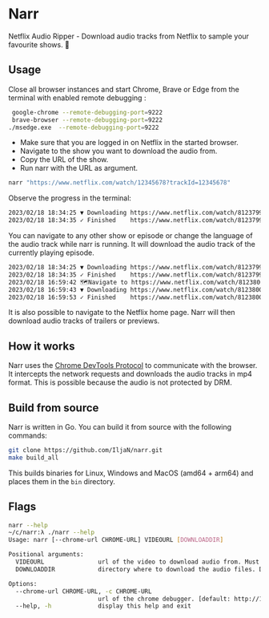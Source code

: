 # Narr
Netflix Audio Ripper - Download audio tracks from Netflix to sample your favourite shows. :musical_note:

## Usage

Close all browser instances and start Chrome, Brave or Edge from the terminal with enabled remote debugging :
```bash
 google-chrome --remote-debugging-port=9222
 brave-browser --remote-debugging-port=9222
./msedge.exe  --remote-debugging-port=9222
```

- Make sure that you are logged in on Netflix in the started browser.
- Navigate to the show you want to download the audio from.
- Copy the URL of the show.
- Run narr with the URL as argument.

```bash
narr "https://www.netflix.com/watch/12345678?trackId=12345678"
```

Observe the progress in the terminal:

```bash
2023/02/18 18:34:25 ▼ Downloading https://www.netflix.com/watch/81237996?trackId=14170056  ⟾  /home/looper/81237996-14170056-4037200794235010051
2023/02/18 18:34:35 ✓ Finished    https://www.netflix.com/watch/81237996?trackId=14170056  ⟾  /home/looper/81237996-14170056-4037200794235010051, got 65346400 bytes
```

You can navigate to any other show or episode or change the language of the audio track while narr is running. It will
download the audio track of the currently playing episode.

```bash
2023/02/18 18:34:25 ▼ Downloading https://www.netflix.com/watch/81237996?trackId=14170056  ⟾  /home/looper/81237996-14170056-4037200794235010051
2023/02/18 18:34:35 ✓ Finished    https://www.netflix.com/watch/81237996?trackId=14170056  ⟾  /home/looper/81237996-14170056-4037200794235010051, got 65346400 bytes
2023/02/18 16:59:42 🗺Navigate to https://www.netflix.com/watch/81238005?trackId=14170056 
2023/02/18 16:59:43 ▼ Downloading https://www.netflix.com/watch/81238005?trackId=14170056  ⟾  /home/looper/81238005-14170056-605394647632969758
2023/02/18 16:59:53 ✓ Finished    https://www.netflix.com/watch/81238005?trackId=14170056  ⟾  /home/looper/81238005-14170056-605394647632969758, got 65346400 bytes
```

It is also possible to navigate to the Netflix home page. Narr will then download audio tracks of trailers or previews.

## How it works

Narr uses the [Chrome DevTools Protocol](https://chromedevtools.github.io/devtools-protocol/) to communicate with the
browser. It intercepts the network requests
and downloads the audio tracks in mp4 format. This is possible because the audio is not protected by DRM.

## Build from source

Narr is written in Go. You can build it from source with the following commands:

```bash
git clone https://github.com/IljaN/narr.git
make build_all
```

This builds binaries for Linux, Windows and MacOS (amd64 + arm64) and places them in the `bin` directory.

## Flags

```bash
narr --help
~/c/narr:λ ./narr --help
Usage: narr [--chrome-url CHROME-URL] VIDEOURL [DOWNLOADDIR]

Positional arguments:
  VIDEOURL               url of the video to download audio from. Must be a netflix url. e.g. https://www.netflix.com/watch/12345678?trackId=12345678
  DOWNLOADDIR            directory where to download the audio files. Defaults to current working directory.

Options:
  --chrome-url CHROME-URL, -c CHROME-URL
                         url of the chrome debugger. [default: http://127.0.0.1:9222]
  --help, -h             display this help and exit
```
